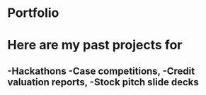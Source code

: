 # Portfolio
# Here are my past projects for 
-Hackathons
-Case competitions,
-Credit valuation reports, 
-Stock pitch slide decks 
-

